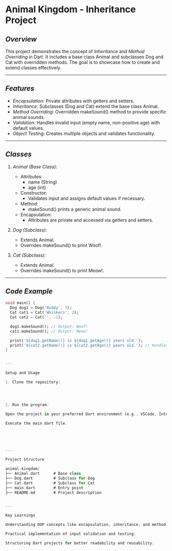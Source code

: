 # Animal Kingdom - Inheritance Project

## *Overview*
This project demonstrates the concept of *Inheritance* and *Method Overriding* in Dart. It includes a base class Animal and subclasses Dog and Cat with overridden methods. The goal is to showcase how to create and extend classes effectively.

---

## *Features*
- *Encapsulation:* Private attributes with getters and setters.
- *Inheritance:* Subclasses (Dog and Cat) extend the base class Animal.
- *Method Overriding:* Overridden makeSound() method to provide specific animal sounds.
- *Validation:* Handles invalid input (empty name, non-positive age) with default values.
- *Object Testing:* Creates multiple objects and validates functionality.

---

## *Classes*
1. *Animal (Base Class):*
   - Attributes: 
     - name (String)
     - age (int)
   - Constructor:
     - Validates input and assigns default values if necessary.
   - Method:
     - makeSound() prints a generic animal sound.
   - Encapsulation:
     - Attributes are private and accessed via getters and setters.

2. *Dog (Subclass):*
   - Extends Animal.
   - Overrides makeSound() to print Woof!.

3. *Cat (Subclass):*
   - Extends Animal.
   - Overrides makeSound() to print Meow!.

---

## *Code Example*

```dart
void main() {
  Dog dog1 = Dog('Buddy', 3);
  Cat cat1 = Cat('Whiskers', 2);
  Cat cat2 = Cat('', -1);

  dog1.makeSound(); // Output: Woof!
  cat1.makeSound(); // Output: Meow!

  print('${dog1.getName()} is ${dog1.getAge()} years old.');
  print('${cat2.getName()} is ${cat2.getAge()} years old.'); // Handles invalid inputs
}


---

Setup and Usage

1. Clone the repository:




2. Run the program:

Open the project in your preferred Dart environment (e.g., VSCode, IntelliJ IDEA, or DartPad).

Execute the main.dart file.





---

Project Structure

animal-kingdom/
├── Animal.dart      # Base class
├── Dog.dart         # Subclass for Dog
├── Cat.dart         # Subclass for Cat
├── main.dart        # Entry point
├── README.md        # Project description


---

Key Learnings

Understanding OOP concepts like encapsulation, inheritance, and method overriding.

Practical implementation of input validation and testing.

Structuring Dart projects for better readability and reusability.
